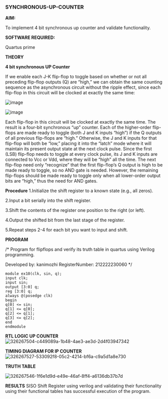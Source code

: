 ### SYNCHRONOUS-UP-COUNTER

**AIM:**

To implement 4 bit synchronous up counter and validate functionality.

**SOFTWARE REQUIRED:**

Quartus prime

**THEORY**

**4 bit synchronous UP Counter**

If we enable each J-K flip-flop to toggle based on whether or not all preceding flip-flop outputs (Q) are “high,” we can obtain the same counting sequence as the asynchronous circuit without the ripple effect, since each flip-flop in this circuit will be clocked at exactly the same time:

![image](https://github.com/naavaneetha/SYNCHRONOUS-UP-COUNTER/assets/154305477/d5db3fa0-e413-404c-b80e-b2f39d82e7e8)


![image](https://github.com/naavaneetha/SYNCHRONOUS-UP-COUNTER/assets/154305477/52cb61eb-d04b-442d-810c-31185a68410b)

Each flip-flop in this circuit will be clocked at exactly the same time.
The result is a four-bit synchronous “up” counter. Each of the higher-order flip-flops are made ready to toggle (both J and K inputs “high”) if the Q outputs of all previous flip-flops are “high.”
Otherwise, the J and K inputs for that flip-flop will both be “low,” placing it into the “latch” mode where it will maintain its present output state at the next clock pulse.
Since the first (LSB) flip-flop needs to toggle at every clock pulse, its J and K inputs are connected to Vcc or Vdd, where they will be “high” all the time.
The next flip-flop need only “recognize” that the first flip-flop’s Q output is high to be made ready to toggle, so no AND gate is needed.
However, the remaining flip-flops should be made ready to toggle only when all lower-order output bits are “high,” thus the need for AND gates.

**Procedure**
1.Initialize the shift register to a known state (e.g., all zeros). 

2.Input a bit serially into the shift register. 

3.Shift the contents of the register one position to the right (or left).

4.Output the shifted bit from the last stage of the register.

5.Repeat steps 2-4 for each bit you want to input and shift.

**PROGRAM**

/* Program for flipflops and verify its truth table in quartus using Verilog programming. 

Developed by: kanimozhi
RegisterNumber: 212222230060
*/
```
module ex10(clk, sin, q);
input clk;
input sin;
output [3:0] q;
reg [3:0] q;
always @(posedge clk)
begin
q[0] <= sin;
q[1] <= q[0];
q[2] <= q[1];
q[3] <= q[2];
end
endmodule
```

**RTL LOGIC UP COUNTER**
![326267504-c449089a-1b48-4ae3-ae3d-2d4f03947342](https://github.com/kanimozhipannerselvam/SYNCHRONOUS-UP-COUNTER/assets/119476060/80fa392e-ca84-4eb1-96c1-205abb96f7ba)


**TIMING DIAGRAM FOR IP COUNTER**
![326267527-533092f8-05c2-4214-bf6a-c9a5d1a8e730](https://github.com/kanimozhipannerselvam/SYNCHRONOUS-UP-COUNTER/assets/119476060/2fe6fe03-b1d4-476b-98ec-69422c358cf0)



**TRUTH TABLE**

![326267546-1f6e1d9d-e49e-46af-8ff4-a6136db37b7d](https://github.com/kanimozhipannerselvam/SYNCHRONOUS-UP-COUNTER/assets/119476060/1311d8fa-8232-4599-b471-ed6fc43c9d63)


**RESULTS**
SISO Shift Register using verilog and validating their functionality using their functional tables has successful execution of the program.
